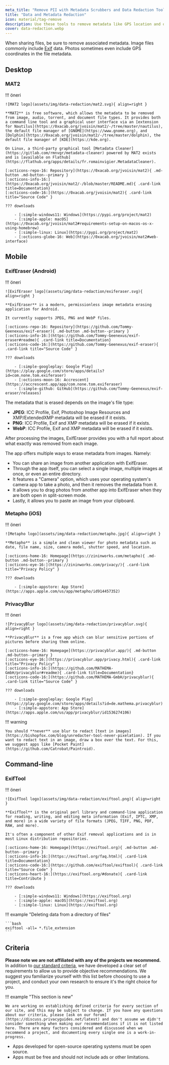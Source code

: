 ```yaml
---
meta_title: "Remove PII with Metadata Scrubbers and Data Redaction Tools - Privacy Guides"
title: "Data and Metadata Redaction"
icon: material/tag-remove
description: Use these tools to remove metadata like GPS location and other identifying information from photos and files you share.
cover: data-redaction.webp
---
```


When sharing files, be sure to remove associated metadata. Image files commonly include [Exif](https://en.wikipedia.org/wiki/Exif) data. Photos sometimes even include GPS coordinates in the file metadata.

## Desktop

### MAT2

!!! öneri

    ![MAT2 logo](assets/img/data-redaction/mat2.svg){ align=right }
    
    **MAT2** is free software, which allows the metadata to be removed from image, audio, torrent, and document file types. It provides both a command line tool and a graphical user interface via an [extension for Nautilus](https://0xacab.org/jvoisin/mat2/-/tree/master/nautilus), the default file manager of [GNOME](https://www.gnome.org), and [Dolphin](https://0xacab.org/jvoisin/mat2/-/tree/master/dolphin), the default file manager of [KDE](https://kde.org).
    
    On Linux, a third-party graphical tool [Metadata Cleaner](https://gitlab.com/rmnvgr/metadata-cleaner) powered by MAT2 exists and is [available on Flathub](https://flathub.org/apps/details/fr.romainvigier.MetadataCleaner).
    
    [:octicons-repo-16: Repository](https://0xacab.org/jvoisin/mat2){ .md-button .md-button--primary }
    [:octicons-info-16:](https://0xacab.org/jvoisin/mat2/-/blob/master/README.md){ .card-link title=Documentation}
    [:octicons-code-16:](https://0xacab.org/jvoisin/mat2){ .card-link title="Source Code" }
    
    ??? downloads
    
        - [:simple-windows11: Windows](https://pypi.org/project/mat2)
        - [:simple-apple: macOS](https://0xacab.org/jvoisin/mat2#requirements-setup-on-macos-os-x-using-homebrew)
        - [:simple-linux: Linux](https://pypi.org/project/mat2)
        - [:octicons-globe-16: Web](https://0xacab.org/jvoisin/mat2#web-interface)

## Mobile

### ExifEraser (Android)

!!! öneri

    ![ExifEraser logo](assets/img/data-redaction/exiferaser.svg){ align=right }
    
    **ExifEraser** is a modern, permissionless image metadata erasing application for Android.
    
    It currently supports JPEG, PNG and WebP files.
    
    [:octicons-repo-16: Repository](https://github.com/Tommy-Geenexus/exif-eraser){ .md-button .md-button--primary }
    [:octicons-info-16:](https://github.com/Tommy-Geenexus/exif-eraser#readme){ .card-link title=Documentation}
    [:octicons-code-16:](https://github.com/Tommy-Geenexus/exif-eraser){ .card-link title="Source Code" }
    
    ??? downloads
    
        - [:simple-googleplay: Google Play](https://play.google.com/store/apps/details?id=com.none.tom.exiferaser)
        - [:octicons-moon-16: Accrescent](https://accrescent.app/app/com.none.tom.exiferaser)
        - [:simple-github: GitHub](https://github.com/Tommy-Geenexus/exif-eraser/releases)

The metadata that is erased depends on the image's file type:

- **JPEG**: ICC Profile, Exif, Photoshop Image Resources and XMP/ExtendedXMP metadata will be erased if it exists.
- **PNG**: ICC Profile, Exif and XMP metadata will be erased if it exists.
- **WebP**: ICC Profile, Exif and XMP metadata will be erased if it exists.

After processing the images, ExifEraser provides you with a full report about what exactly was removed from each image.

The app offers multiple ways to erase metadata from images. Namely:

- You can share an image from another application with ExifEraser.
- Through the app itself, you can select a single image, multiple images at once, or even an entire directory.
- It features a "Camera" option, which uses your operating system's camera app to take a photo, and then it removes the metadata from it.
- It allows you to drag photos from another app into ExifEraser when they are both open in split-screen mode.
- Lastly, it allows you to paste an image from your clipboard.

### Metapho (iOS)

!!! öneri

    ![Metapho logo](assets/img/data-redaction/metapho.jpg){ align=right }
    
    **Metapho** is a simple and clean viewer for photo metadata such as date, file name, size, camera model, shutter speed, and location.
    
    [:octicons-home-16: Homepage](https://zininworks.com/metapho){ .md-button .md-button--primary }
    [:octicons-eye-16:](https://zininworks.com/privacy/){ .card-link title="Privacy Policy" }
    
    ??? downloads
    
        - [:simple-appstore: App Store](https://apps.apple.com/us/app/metapho/id914457352)

### PrivacyBlur

!!! öneri

    ![PrivacyBlur logo](assets/img/data-redaction/privacyblur.svg){ align=right }
    
    **PrivacyBlur** is a free app which can blur sensitive portions of pictures before sharing them online.
    
    [:octicons-home-16: Homepage](https://privacyblur.app/){ .md-button .md-button--primary }
    [:octicons-eye-16:](https://privacyblur.app/privacy.html){ .card-link title="Privacy Policy" }
    [:octicons-info-16:](https://github.com/MATHEMA-GmbH/privacyblur#readme){ .card-link title=Documentation}
    [:octicons-code-16:](https://github.com/MATHEMA-GmbH/privacyblur){ .card-link title="Source Code" }
    
    ??? downloads
    
        - [:simple-googleplay: Google Play](https://play.google.com/store/apps/details?id=de.mathema.privacyblur)
        - [:simple-appstore: App Store](https://apps.apple.com/us/app/privacyblur/id1536274106)

!!! warning

    You should **never** use blur to redact [text in images](https://bishopfox.com/blog/unredacter-tool-never-pixelation). If you want to redact text in an image, draw a box over the text. For this, we suggest apps like [Pocket Paint](https://github.com/Catrobat/Paintroid).

## Command-line

### ExifTool

!!! öneri

    ![ExifTool logo](assets/img/data-redaction/exiftool.png){ align=right }
    
    **ExifTool** is the original perl library and command-line application for reading, writing, and editing meta information (Exif, IPTC, XMP, and more) in a wide variety of file formats (JPEG, TIFF, PNG, PDF, RAW, and more).
    
    It's often a component of other Exif removal applications and is in most Linux distribution repositories.
    
    [:octicons-home-16: Homepage](https://exiftool.org){ .md-button .md-button--primary }
    [:octicons-info-16:](https://exiftool.org/faq.html){ .card-link title=Documentation}
    [:octicons-code-16:](https://github.com/exiftool/exiftool){ .card-link title="Source Code" }
    [:octicons-heart-16:](https://exiftool.org/#donate){ .card-link title=Contribute }
    
    ??? downloads
    
        - [:simple-windows11: Windows](https://exiftool.org)
        - [:simple-apple: macOS](https://exiftool.org)
        - [:simple-linux: Linux](https://exiftool.org)

!!! example "Deleting data from a directory of files"

    ```bash
    exiftool -all= *.file_extension
    ```

## Criteria

**Please note we are not affiliated with any of the projects we recommend.** In addition to [our standard criteria](about/criteria.md), we have developed a clear set of requirements to allow us to provide objective recommendations. We suggest you familiarize yourself with this list before choosing to use a project, and conduct your own research to ensure it's the right choice for you.

!!! example "This section is new"

    We are working on establishing defined criteria for every section of our site, and this may be subject to change. If you have any questions about our criteria, please [ask on our forum](https://discuss.privacyguides.net/latest) and don't assume we didn't consider something when making our recommendations if it is not listed here. There are many factors considered and discussed when we recommend a project, and documenting every single one is a work-in-progress.

- Apps developed for open-source operating systems must be open source.
- Apps must be free and should not include ads or other limitations.
